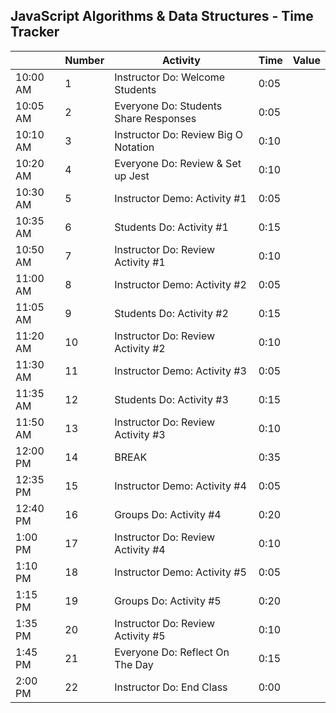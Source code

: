 ## JavaScript Algorithms & Data Structures - Time Tracker

|          | Number | Activity                              | Time | Value |
| -------- | ------ | ------------------------------------- | ---- | ----- |
| 10:00 AM | 1      | Instructor Do: Welcome Students       | 0:05 |       |
| 10:05 AM | 2      | Everyone Do: Students Share Responses | 0:05 |       |
| 10:10 AM | 3      | Instructor Do: Review Big O Notation  | 0:10 |       |
| 10:20 AM | 4      | Everyone Do: Review & Set up Jest     | 0:10 |       |
| 10:30 AM | 5      | Instructor Demo: Activity #1          | 0:05 |       |
| 10:35 AM | 6      | Students Do: Activity #1              | 0:15 |       |
| 10:50 AM | 7      | Instructor Do: Review Activity #1     | 0:10 |       |
| 11:00 AM | 8      | Instructor Demo: Activity #2          | 0:05 |       |
| 11:05 AM | 9      | Students Do: Activity #2              | 0:15 |       |
| 11:20 AM | 10     | Instructor Do: Review Activity #2     | 0:10 |       |
| 11:30 AM | 11     | Instructor Demo: Activity #3          | 0:05 |       |
| 11:35 AM | 12     | Students Do: Activity #3              | 0:15 |       |
| 11:50 AM | 13     | Instructor Do: Review Activity #3     | 0:10 |       |
| 12:00 PM | 14     | BREAK                                 | 0:35 |       |
| 12:35 PM | 15     | Instructor Demo: Activity #4          | 0:05 |       |
| 12:40 PM | 16     | Groups Do: Activity #4                | 0:20 |       |
| 1:00 PM  | 17     | Instructor Do: Review Activity #4     | 0:10 |       |
| 1:10 PM  | 18     | Instructor Demo: Activity #5          | 0:05 |       |
| 1:15 PM  | 19     | Groups Do: Activity #5                | 0:20 |       |
| 1:35 PM  | 20     | Instructor Do: Review Activity #5     | 0:10 |       |
| 1:45 PM  | 21     | Everyone Do: Reflect On The Day       | 0:15 |       |
| 2:00 PM  | 22     | Instructor Do: End Class              | 0:00 |       |
